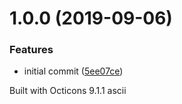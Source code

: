 # 1.0.0 (2019-09-06)


### Features

* initial commit ([5ee07ce](https://github.com/zypA13510/octicons-webfont/commit/5ee07ce))





Built with Octicons 9.1.1
 ascii

